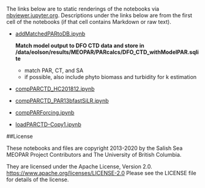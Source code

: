 The links below are to static renderings of the notebooks via
[nbviewer.jupyter.org](https://nbviewer.jupyter.org/).
Descriptions under the links below are from the first cell of the notebooks
(if that cell contains Markdown or raw text).

* [addMatchedPARtoDB.ipynb](https://nbviewer.jupyter.org/github/SalishSeaCast/analysis-elise-2/blob/master/notebooks/PARPaper/eval/addMatchedPARtoDB.ipynb)  
    
    **Match model output to DFO CTD data and store in /data/eolson/results/MEOPAR/PARcalcs/DFO_CTD_withModelPAR.sqlite**  
    - match PAR, CT, and SA  
    - if possible, also include phyto biomass and turbidity for k estimation  

* [compPARCTD_HC201812.ipynb](https://nbviewer.jupyter.org/github/SalishSeaCast/analysis-elise-2/blob/master/notebooks/PARPaper/eval/compPARCTD_HC201812.ipynb)  
    
* [compPARCTD_PAR13bfastSiLR.ipynb](https://nbviewer.jupyter.org/github/SalishSeaCast/analysis-elise-2/blob/master/notebooks/PARPaper/eval/compPARCTD_PAR13bfastSiLR.ipynb)  
    
* [compPARForcing.ipynb](https://nbviewer.jupyter.org/github/SalishSeaCast/analysis-elise-2/blob/master/notebooks/PARPaper/eval/compPARForcing.ipynb)  
    
* [loadPARCTD-Copy1.ipynb](https://nbviewer.jupyter.org/github/SalishSeaCast/analysis-elise-2/blob/master/notebooks/PARPaper/eval/loadPARCTD-Copy1.ipynb)  
    

##License

These notebooks and files are copyright 2013-2020
by the Salish Sea MEOPAR Project Contributors
and The University of British Columbia.

They are licensed under the Apache License, Version 2.0.
https://www.apache.org/licenses/LICENSE-2.0
Please see the LICENSE file for details of the license.
